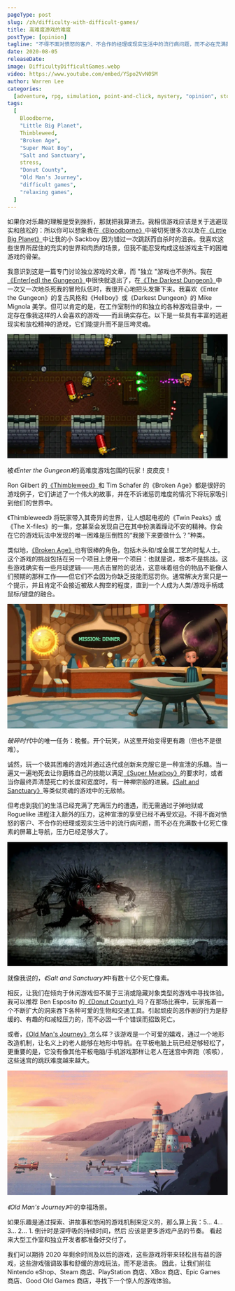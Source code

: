 ```yaml
---
pageType: post
slug: /zh/difficulty-with-difficult-games/
title: 高难度游戏的难度
postType: [opinion]
tagline: "不得不面对愤怒的客户、不合作的经理或现实生活中的流行病问题，而不必在充满数十亿死亡像素的屏幕上导航，压力已经足够大了。"
date: 2020-08-05
releaseDate:
image: DifficultyDifficultGames.webp
video: https://www.youtube.com/embed/YSpo2VvN0SM
author: Warren Lee
categories:
  [adventure, rpg, simulation, point-and-click, mystery, "opinion", story]
tags:
  [
    Bloodborne,
    "Little Big Planet",
    Thimbleweed,
    "Broken Age",
    "Super Meat Boy",
    "Salt and Sanctuary",
    stress,
    "Donut County",
    "Old Man's Journey",
    "difficult games",
    "relaxing games",
  ]
---
```


如果你对乐趣的理解是受到挫折，那就把我算进去。我相信游戏应该是关于逃避现实和放松的：所以你可以想象我在[《Bloodborne》](https://twitter.com/bloodbornegame)中被切死很多次以及在[《Little Big Planet》](https://littlebigplanet.playstation.com/)中让我的小 Sackboy 因为错过一次跳跃而自杀时的沮丧。我喜欢这些世界所居住的充实的世界和肉质的场景，但我不能忍受构成这些游戏主干的困难游戏的骨架。

我意识到这是一篇专门讨论独立游戏的文章，而 "独立 "游戏也不例外。我在[《Enter[ed] the Gungeon》](https://dodgeroll.com/gungeon/)中很快就退出了，在[《The Darkest Dungeon》](https://www.darkestdungeon.com/)中一次又一次地杀死我的冒险队伍时，我很开心地把头发撕下来。我喜欢《Enter the Gungeon》的复古风格和《Hellboy》或《Darkest Dungeon》的 Mike Mignola 美学。但可以肯定的是，在工作室制作的和独立的各种游戏目录中，一定存在像我这样的人会喜欢的游戏——而且确实存在。以下是一些具有丰富的逃避现实和放松精神的游戏，它们能提升而不是压垮灵魂。

![在地牢中同时面对多个敌人][image1]

<figcaption>被<em class='game-title'>《Enter the Gungeon》</em>的高难度游戏包围的玩家！皮皮皮！</figcaption>

Ron Gilbert 的[《Thimbleweed》](https://thimbleweedpark.com/)和 Tim Schafer 的《Broken Age》都是很好的游戏例子，它们讲述了一个伟大的故事，并在不诉诸惩罚难度的情况下将玩家吸引到他们的世界中。

《Thimbleweed》 将玩家带入其奇异的世界，让人想起电视的《Twin Peaks》或《The X-files》的一集，您甚至会发现自己在其中扮演着躁动不安的精神。你会在它的游戏玩法中发现的唯一困难是压倒性的“我接下来要做什么？”种类。

类似地，[《Broken Age》](http://www.brokenagegame.com/)也有很棒的角色，包括木头和/或金属工艺的时髦人士。这个游戏的挑战包括在另一个项目上使用一个项目：也就是说，根本不是挑战。这些游戏确实有一些月球逻辑——用点击冒险的说法，这意味着组合的物品不能像人们预期的那样工作——但它们不会因为你缺乏技能而惩罚你。通常解决方案只是一个提示，并且肯定不会接近被敌人掏空的程度，直到一个人成为人类/游戏手柄或鼠标/键盘的融合。

![男孩坐在桌前，前面的屏幕上写着“使命：晚餐”][image3]

<figcaption><em class='game-title'>破碎时代</em>中的唯一任务：晚餐。开个玩笑，从这里开始变得更有趣（但也不是很难）。</figcaption>

诚然，玩一个极其困难的游戏并通过迭代或创新来克服它是一种宣泄的乐趣。当一遍又一遍地死去让你磨练自己的技能以满足[《Super Meatboy》](http://supermeatboy.com/)的要求时，或者当你最终弄清楚死亡的长度和宽度时，有一种禅宗般的进展。[《Salt and Sanctuary》](https://ska-studios.com/games/salt-and-sanctuary/)等类似灵魂的游戏中的无敌帧。

但考虑到我们的生活已经充满了充满压力的遭遇，而无需通过子弹地狱或 Roguelike 进程注入额外的压力，这种宣泄的享受已经不再受欢迎。不得不面对愤怒的客户、不合作的经理或现实生活中的流行病问题，而不必在充满数十亿死亡像素的屏幕上导航，压力已经足够大了。

![一个黑暗、血腥的怪物形象][image4]

<figcaption>就像我说的，<em class='game-title'>《Salt and Sanctuary》</em>中有数十亿个死亡像素。</figcaption>

相反，让我们在倾向于休闲游戏但不属于三消或隐藏对象类型的游戏中寻找体验。我可以推荐 Ben Esposito 的[《Donut County》](http://donutcounty.com/)吗？在那场比赛中，玩家拖着一个不断扩大的洞来吞下各种可爱的生物和交通工具。引起顽皮的恶作剧的行为是舒缓的、有趣的和减轻压力的，而不必因一千个错误而招致死亡。

或者，[《Old Man's Journey》](https://indiesstorygames.com/terraforming-landscapes-old-mans-journey/)怎么样？该游戏是一个可爱的嬉戏，通过一个地形改造机制，让名义上的老人能够在地形中导航。在平板电脑上玩已经足够轻松了，更重要的是，它没有像其他平板电脑/手机游戏那样让老人在迷宫中奔跑（咳咳），这些迷宫的跳跃难度越来越大。

![《Old Man's Journey》中的海边幸福，轻松的形象][image5]

<figcaption><em class='game-title'>《Old Man's Journey》</em>中的幸福场景。</figcaption>

如果乐趣是通过探索、讲故事和悠闲的游戏机制来定义的，那么算上我：5... 4... 3... 2... 1. 倒计时是深呼吸的持续时间，然后 应该是更多游戏产品的节奏。 看起来大型工作室和独立开发者都准备好交付了。

我们可以期待 2020 年剩余时间及以后的游戏，这些游戏将带来轻松且有益的游戏，这些游戏强调故事和舒缓的游戏玩法，而不是沮丧。 因此，让我们前往 Nintendo eShop、Steam 商店、PlayStation 商店、XBox 商店、Epic Games 商店、Good Old Games 商店，寻找下一个惊人的游戏体验。

[image1]: ../../../../images/post/difficultydifficultgames/DifficultyDifficultGames1.webp
[image3]: ../../../../images/post/difficultydifficultgames/DifficultyDifficultGames3.webp
[image4]: ../../../../images/post/difficultydifficultgames/DifficultyDifficultGames4.webp
[image5]: ../../../../images/post/difficultydifficultgames/DifficultyDifficultGames5.webp
